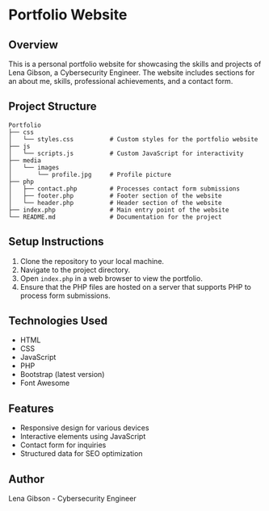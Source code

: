 # Portfolio Website

## Overview
This is a personal portfolio website for showcasing the skills and projects of Lena Gibson, a Cybersecurity Engineer. The website includes sections for an about me, skills, professional achievements, and a contact form.

## Project Structure
```
Portfolio
├── css
│   └── styles.css          # Custom styles for the portfolio website
├── js
│   └── scripts.js          # Custom JavaScript for interactivity
├── media
│   └── images
│       └── profile.jpg     # Profile picture
├── php
│   ├── contact.php         # Processes contact form submissions
│   ├── footer.php          # Footer section of the website
│   └── header.php          # Header section of the website
├── index.php               # Main entry point of the website
└── README.md               # Documentation for the project
```

## Setup Instructions
1. Clone the repository to your local machine.
2. Navigate to the project directory.
3. Open `index.php` in a web browser to view the portfolio.
4. Ensure that the PHP files are hosted on a server that supports PHP to process form submissions.

## Technologies Used
- HTML
- CSS
- JavaScript
- PHP
- Bootstrap (latest version)
- Font Awesome

## Features
- Responsive design for various devices
- Interactive elements using JavaScript
- Contact form for inquiries
- Structured data for SEO optimization

## Author
Lena Gibson - Cybersecurity Engineer